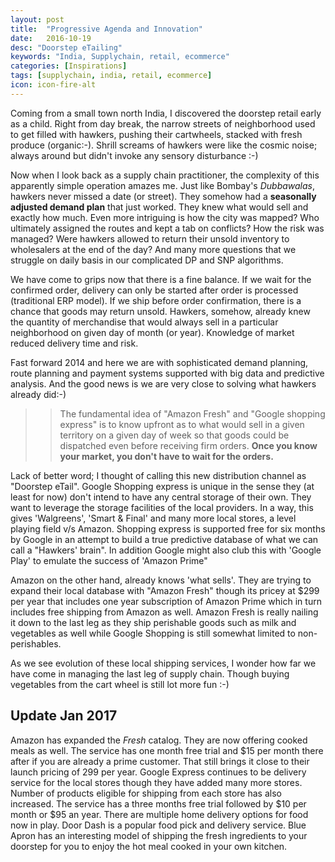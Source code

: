 ```yaml
---
layout: post
title:  "Progressive Agenda and Innovation"
date:   2016-10-19
desc: "Doorstep eTailing"
keywords: "India, Supplychain, retail, ecommerce"
categories: [Inspirations]
tags: [supplychain, india, retail, ecommerce]
icon: icon-fire-alt
---
```

Coming from a small town north India, I discovered the doorstep retail early as a child. Right from day break, the narrow streets of neighborhood used to get filled with hawkers, pushing their cartwheels, stacked with fresh produce (organic:-). Shrill screams of hawkers were like the cosmic noise; always around but didn't invoke any sensory disturbance :-)

[](/homepage/static/img/blog/AmJBlog/etail.jpg)

Now when I look back as a supply chain practitioner, the complexity of this apparently simple operation amazes me. Just like Bombay's *Dubbawalas*, hawkers never missed a date (or street). They somehow had a **seasonally adjusted demand plan** that just worked. They knew what would sell and exactly how much. Even more intriguing is how the city was mapped? Who ultimately assigned the routes and kept a tab on conflicts? How the risk was managed? Were hawkers allowed to return their unsold inventory to wholesalers at the end of the day? And many more questions that we struggle on daily basis in our complicated DP and SNP algorithms. 

We have come to grips now that there is a fine balance. If we  wait for the confirmed order, delivery can only be started after order is processed (traditional ERP model). If we ship before order confirmation, there is a chance that goods may return unsold. Hawkers, somehow, already knew the quantity of merchandise that would always sell in a particular neighborhood on given day of month (or year). Knowledge of market reduced delivery time and risk. 

Fast forward 2014 and here we are with sophisticated demand planning, route planning and payment systems supported with big data and predictive analysis. And the good news is we are very close to solving what hawkers already did:-)

>>The fundamental idea of "Amazon Fresh" and "Google shopping express" is to know upfront as to what would sell in a given territory on a given day of week so that goods could be dispatched even before receiving firm orders. **Once you know your market, you don't have to wait for the orders.**

Lack of better word; I thought of calling this new distribution channel as "Doorstep eTail". Google Shopping express is unique in the sense they (at least for now) don't intend to have any central storage of their own. They want to leverage the storage facilities of the local providers. In a way, this gives 'Walgreens', 'Smart & Final' and many more local stores, a level playing field v/s Amazon. Shopping express is supported free for six months by Google in an attempt to build a true predictive database of what we can call a "Hawkers' brain". In addition Google might also club this with 'Google Play' to emulate the success of 'Amazon Prime"

Amazon on the other hand, already knows 'what sells'. They are trying to expand their local database with "Amazon Fresh" though its pricey at $299 per year that includes one year subscription of Amazon Prime which in turn includes free shipping from Amazon as well. Amazon Fresh is really nailing it down to the last leg  as they ship perishable goods such as milk and vegetables as well while Google Shopping is still somewhat limited to non-perishables.

As we see evolution of these local shipping services, I wonder how far we have come in managing the last leg of supply chain. Though buying vegetables from the cart wheel is still lot more fun :-)

## Update Jan 2017
Amazon has expanded the *Fresh* catalog. They are now offering cooked meals as well. The service has one month free trial and $15 per month there after if you are already a prime customer. That still brings it close to their launch pricing of 299 per year. Google Express continues to be delivery service for the local stores though they have added many more stores. Number of products eligible for shipping from each store has also increased. The service has a three months free trial followed by $10 per month or $95 an year. There are multiple home delivery options for food now in play. Door Dash is a popular food pick and delivery service. Blue Apron has an interesting model of shipping the fresh ingredients to your doorstep for you to enjoy the hot meal cooked in your own kitchen.  


